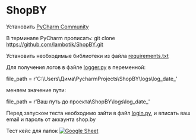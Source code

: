 # ShopBY

Установить [PyCharm Community](https://www.jetbrains.com/ru-ru/pycharm/download/#section=windows) 

В терминале PyCharm прописать: git clone https://github.com/lambotik/ShopBY.git

Установить необходимые библиотеки из файла [requirements.txt](https://github.com/lambotik/ShopBY/blob/main/requirements.txt)

Для получения логов в файле [logger.py](https://github.com/lambotik/ShopBY/blob/main/utilities/logger.py) в переменной:

file_path = r'C:\Users\Дима\PycharmProjects\ShopBY\logs\log_date_'

меняем значение пути:

file_path = r'Ваш путь до проекта\ShopBY\logs\log_date_'

Перед запуском теста необходимо зайти в файл [login.py](https://github.com/lambotik/ShopBY/blob/main/login.py), и вписать ваш email и пароль от аккаунта shop.by

Тест кейс для лапок [![Google Sheet](https://img.shields.io/badge/-EXCEL-090909?style=plastic&logo=EXCEL&logoColor=47C5FB)](https://docs.google.com/spreadsheets/d/1mS0bQsnpViVUJp4i8IBH_A3Bjo1jRs8nsKtxFWWDyVE/edit?usp=share_link)
